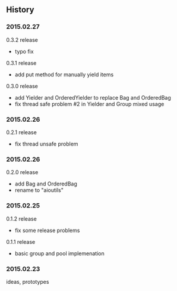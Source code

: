 ## History

### 2015.02.27

0.3.2 release

- typo fix

0.3.1 release

- add put method for manually yield items

0.3.0 release

- add Yielder and OrderedYielder to replace Bag and OrderedBag
- fix thread safe problem #2 in Yielder and Group mixed usage

### 2015.02.26

0.2.1 release

- fix thread unsafe problem

### 2015.02.26

0.2.0 release

- add Bag and OrderedBag
- rename to "aioutils"

### 2015.02.25

0.1.2 release

- fix some release problems

0.1.1 release

- basic group and pool implemenation


### 2015.02.23

ideas, prototypes
